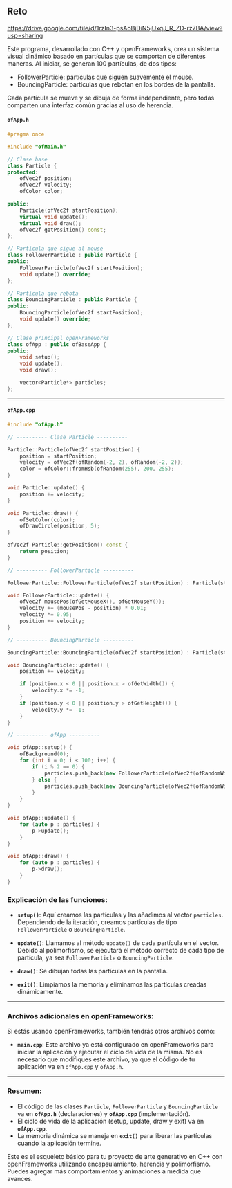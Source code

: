 Reto
---
https://drive.google.com/file/d/1rzIn3-psAoBjDiN5jUxqJ_R_ZD-rz7BA/view?usp=sharing

Este programa, desarrollado con C++ y openFrameworks, crea un sistema visual dinámico basado en partículas que se comportan de diferentes maneras. 
Al iniciar, se generan 100 partículas, de dos tipos:

- FollowerParticle: partículas que siguen suavemente el mouse.
- BouncingParticle: partículas que rebotan en los bordes de la pantalla.

Cada partícula se mueve y se dibuja de forma independiente, pero todas comparten una interfaz común gracias al uso de herencia.

#### `ofApp.h`

```cpp
#pragma once

#include "ofMain.h"

// Clase base
class Particle {
protected:
    ofVec2f position;
    ofVec2f velocity;
    ofColor color;

public:
    Particle(ofVec2f startPosition);
    virtual void update();
    virtual void draw();
    ofVec2f getPosition() const;
};

// Partícula que sigue al mouse
class FollowerParticle : public Particle {
public:
    FollowerParticle(ofVec2f startPosition);
    void update() override;
};

// Partícula que rebota
class BouncingParticle : public Particle {
public:
    BouncingParticle(ofVec2f startPosition);
    void update() override;
};

// Clase principal openFrameworks
class ofApp : public ofBaseApp {
public:
    void setup();
    void update();
    void draw();

    vector<Particle*> particles;
};

```
---

#### `ofApp.cpp`
```cpp
#include "ofApp.h"

// ---------- Clase Particle ----------

Particle::Particle(ofVec2f startPosition) {
    position = startPosition;
    velocity = ofVec2f(ofRandom(-2, 2), ofRandom(-2, 2));
    color = ofColor::fromHsb(ofRandom(255), 200, 255);
}

void Particle::update() {
    position += velocity;
}

void Particle::draw() {
    ofSetColor(color);
    ofDrawCircle(position, 5);
}

ofVec2f Particle::getPosition() const {
    return position;
}

// ---------- FollowerParticle ----------

FollowerParticle::FollowerParticle(ofVec2f startPosition) : Particle(startPosition) {}

void FollowerParticle::update() {
    ofVec2f mousePos(ofGetMouseX(), ofGetMouseY());
    velocity += (mousePos - position) * 0.01;
    velocity *= 0.95;
    position += velocity;
}

// ---------- BouncingParticle ----------

BouncingParticle::BouncingParticle(ofVec2f startPosition) : Particle(startPosition) {}

void BouncingParticle::update() {
    position += velocity;

    if (position.x < 0 || position.x > ofGetWidth()) {
        velocity.x *= -1;
    }
    if (position.y < 0 || position.y > ofGetHeight()) {
        velocity.y *= -1;
    }
}

// ---------- ofApp ----------

void ofApp::setup() {
    ofBackground(0);
    for (int i = 0; i < 100; i++) {
        if (i % 2 == 0) {
            particles.push_back(new FollowerParticle(ofVec2f(ofRandomWidth(), ofRandomHeight())));
        } else {
            particles.push_back(new BouncingParticle(ofVec2f(ofRandomWidth(), ofRandomHeight())));
        }
    }
}

void ofApp::update() {
    for (auto p : particles) {
        p->update();
    }
}

void ofApp::draw() {
    for (auto p : particles) {
        p->draw();
    }
}
```

### Explicación de las funciones:

- **`setup()`**: Aquí creamos las partículas y las añadimos al vector `particles`. Dependiendo de la iteración, creamos partículas de tipo `FollowerParticle` o `BouncingParticle`.
  
- **`update()`**: Llamamos al método `update()` de cada partícula en el vector. Debido al polimorfismo, se ejecutará el método correcto de cada tipo de partícula, ya sea `FollowerParticle` o `BouncingParticle`.
  
- **`draw()`**: Se dibujan todas las partículas en la pantalla.
  
- **`exit()`**: Limpiamos la memoria y eliminamos las partículas creadas dinámicamente.

---

###  **Archivos adicionales en openFrameworks**:

Si estás usando openFrameworks, también tendrás otros archivos como:

- **`main.cpp`**: Este archivo ya está configurado en openFrameworks para iniciar la aplicación y ejecutar el ciclo de vida de la misma. No es necesario que modifiques este archivo, ya que el código de tu aplicación va en `ofApp.cpp` y `ofApp.h`.

---

### Resumen:

- El código de las clases `Particle`, `FollowerParticle` y `BouncingParticle` va en **`ofApp.h`** (declaraciones) y **`ofApp.cpp`** (implementación).
- El ciclo de vida de la aplicación (setup, update, draw y exit) va en **`ofApp.cpp`**.
- La memoria dinámica se maneja en **`exit()`** para liberar las partículas cuando la aplicación termine.

Este es el esqueleto básico para tu proyecto de arte generativo en C++ con openFrameworks utilizando encapsulamiento, herencia y polimorfismo. Puedes agregar más comportamientos y animaciones a medida que avances.
